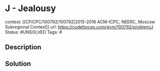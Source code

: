 # J - Jealousy

contest: [[CFICPC/100792/100792|2015-2016 ACM-ICPC, NEERC, Moscow Subregional Contest]]
url: https://codeforces.com/gym/100792/problem/J
Status: #UNSOLVED
Tags: #

## Description

## Solution

